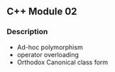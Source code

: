 ## C++ Module 02

### Description

- Ad-hoc polymorphism   
- operator overloading   
- Orthodox Canonical class form   



